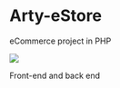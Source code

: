 # Arty-eStore
eCommerce project in PHP

<img src="https://user-images.githubusercontent.com/17257576/30387798-019a679a-98ae-11e7-9c37-e14cd4455f84.png">

Front-end and back end
